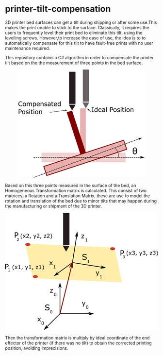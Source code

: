 # printer-tilt-compensation

3D printer bed surfaces can get a tilt during shipping or after some use.This makes the
print unable to stick to the surface. Classically, it requires the users to frequently level
their print bed to eliminate this tilt, using the levelling screws. However,to increase the
ease of use, the idea is to to automatically compensate for this tilt to have fault-free
prints with no user maintenance required.

This repository contains a C# algorithm in order to compensate the printer tilt based on the the measurement of three points in the bed surface.

<p align="center">
  <img src="docs/correction.png" />
</p>

Based on this three points measured in the surface of the bed, an Homogeneous Transformation matrix is calculated. This consist of two matrices, a Rotation and a Translation Matrix, these are use to model the rotation and translation of the bed due to minor tilts that may happen during the manufacturing or shipment of the 3D printer.  

<p align="center">
  <img src="docs/application.png" />
</p>

Then the transformation matrix is multiply by ideal coordinate of the end effector of the printer (if there was no tilt) to obtain the corrected printing position, avoiding imprecisions.
